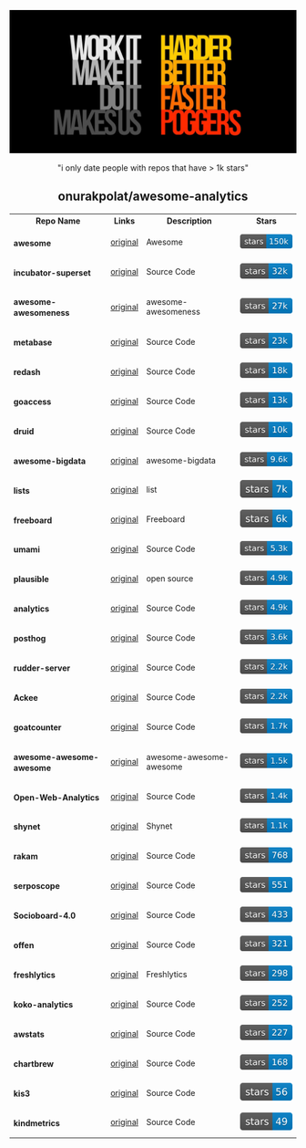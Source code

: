 <p align="center">
  <a href="https://github.com/goldencorgi/awesome-with-badges">
    <img src="../images/daftpunkpoggers.png" alt="Logo" >
  </a>
  <p align="center">"i only date people with repos that have > 1k stars"</p>

  <h2 align="center">onurakpolat/awesome-analytics</h2>

</p>
<table style="max-width:100%;table-layout:auto;">  <tr style="text-align:center;">
        <th>Repo Name</th>
        <th>Links</th>
        <th>Description</th>
        <th>Stars</th>
    </tr><!-- ** awesome -->
    <tr>
        <td rowspan="2"><b><p style="display:inline-block;" ><div style='vertical-align:middle; display:inline;'>awesome</div></p></b></td>
        <td rowspan="2"><a href="https://github.com/sindresorhus/awesome">original</a></td>
        <td rowspan="2">Awesome</a></td>
        <td rowspan="2"><a href="https://GitHub.com/sindresorhus/awesome/stargazers/">
        <img src="../badges/stars/sindresorhus_awesome.svg" alt="Logo" ></a></td>
    </tr>
    <tr>
    </tr>
    <!-- ** incubator-superset -->
    <tr>
        <td rowspan="2"><b><p style="display:inline-block;" ><div style='vertical-align:middle; display:inline;'>incubator-superset</div></p></b></td>
        <td rowspan="2"><a href="https://github.com/apache/incubator-superset">original</a></td>
        <td rowspan="2">Source Code</a></td>
        <td rowspan="2"><a href="https://GitHub.com/apache/incubator-superset/stargazers/">
        <img src="../badges/stars/apache_incubator-superset.svg" alt="Logo" ></a></td>
    </tr>
    <tr>
    </tr>
    <!-- ** awesome-awesomeness -->
    <tr>
        <td rowspan="2"><b><p style="display:inline-block;" ><div style='vertical-align:middle; display:inline;'>awesome-awesomeness</div></p></b></td>
        <td rowspan="2"><a href="https://github.com/bayandin/awesome-awesomeness">original</a></td>
        <td rowspan="2">awesome-awesomeness</a></td>
        <td rowspan="2"><a href="https://GitHub.com/bayandin/awesome-awesomeness/stargazers/">
        <img src="../badges/stars/bayandin_awesome-awesomeness.svg" alt="Logo" ></a></td>
    </tr>
    <tr>
    </tr>
    <!-- ** metabase -->
    <tr>
        <td rowspan="2"><b><p style="display:inline-block;" ><div style='vertical-align:middle; display:inline;'>metabase</div></p></b></td>
        <td rowspan="2"><a href="https://github.com/metabase/metabase">original</a></td>
        <td rowspan="2">Source Code</a></td>
        <td rowspan="2"><a href="https://GitHub.com/metabase/metabase/stargazers/">
        <img src="../badges/stars/metabase_metabase.svg" alt="Logo" ></a></td>
    </tr>
    <tr>
    </tr>
    <!-- ** redash -->
    <tr>
        <td rowspan="2"><b><p style="display:inline-block;" ><div style='vertical-align:middle; display:inline;'>redash</div></p></b></td>
        <td rowspan="2"><a href="https://github.com/getredash/redash">original</a></td>
        <td rowspan="2">Source Code</a></td>
        <td rowspan="2"><a href="https://GitHub.com/getredash/redash/stargazers/">
        <img src="../badges/stars/getredash_redash.svg" alt="Logo" ></a></td>
    </tr>
    <tr>
    </tr>
    <!-- ** goaccess -->
    <tr>
        <td rowspan="2"><b><p style="display:inline-block;" ><div style='vertical-align:middle; display:inline;'>goaccess</div></p></b></td>
        <td rowspan="2"><a href="https://github.com/allinurl/goaccess">original</a></td>
        <td rowspan="2">Source Code</a></td>
        <td rowspan="2"><a href="https://GitHub.com/allinurl/goaccess/stargazers/">
        <img src="../badges/stars/allinurl_goaccess.svg" alt="Logo" ></a></td>
    </tr>
    <tr>
    </tr>
    <!-- ** druid -->
    <tr>
        <td rowspan="2"><b><p style="display:inline-block;" ><div style='vertical-align:middle; display:inline;'>druid</div></p></b></td>
        <td rowspan="2"><a href="https://github.com/druid-io/druid">original</a></td>
        <td rowspan="2">Source Code</a></td>
        <td rowspan="2"><a href="https://GitHub.com/druid-io/druid/stargazers/">
        <img src="../badges/stars/druid-io_druid.svg" alt="Logo" ></a></td>
    </tr>
    <tr>
    </tr>
    <!-- ** awesome-bigdata -->
    <tr>
        <td rowspan="2"><b><p style="display:inline-block;" ><div style='vertical-align:middle; display:inline;'>awesome-bigdata</div></p></b></td>
        <td rowspan="2"><a href="https://github.com/onurakpolat/awesome-bigdata">original</a></td>
        <td rowspan="2">awesome-bigdata</a></td>
        <td rowspan="2"><a href="https://GitHub.com/onurakpolat/awesome-bigdata/stargazers/">
        <img src="../badges/stars/onurakpolat_awesome-bigdata.svg" alt="Logo" ></a></td>
    </tr>
    <tr>
    </tr>
    <!-- ** lists -->
    <tr>
        <td rowspan="2"><b><p style="display:inline-block;" ><div style='vertical-align:middle; display:inline;'>lists</div></p></b></td>
        <td rowspan="2"><a href="https://github.com/jnv/lists">original</a></td>
        <td rowspan="2">list</a></td>
        <td rowspan="2"><a href="https://GitHub.com/jnv/lists/stargazers/">
        <img src="../badges/stars/jnv_lists.svg" alt="Logo" ></a></td>
    </tr>
    <tr>
    </tr>
    <!-- ** freeboard -->
    <tr>
        <td rowspan="2"><b><p style="display:inline-block;" ><div style='vertical-align:middle; display:inline;'>freeboard</div></p></b></td>
        <td rowspan="2"><a href="https://github.com/Freeboard/freeboard">original</a></td>
        <td rowspan="2">Freeboard</a></td>
        <td rowspan="2"><a href="https://GitHub.com/Freeboard/freeboard/stargazers/">
        <img src="../badges/stars/Freeboard_freeboard.svg" alt="Logo" ></a></td>
    </tr>
    <tr>
    </tr>
    <!-- ** umami -->
    <tr>
        <td rowspan="2"><b><p style="display:inline-block;" ><div style='vertical-align:middle; display:inline;'>umami</div></p></b></td>
        <td rowspan="2"><a href="https://github.com/mikecao/umami">original</a></td>
        <td rowspan="2">Source Code</a></td>
        <td rowspan="2"><a href="https://GitHub.com/mikecao/umami/stargazers/">
        <img src="../badges/stars/mikecao_umami.svg" alt="Logo" ></a></td>
    </tr>
    <tr>
    </tr>
    <!-- ** plausible -->
    <tr>
        <td rowspan="2"><b><p style="display:inline-block;" ><div style='vertical-align:middle; display:inline;'>plausible</div></p></b></td>
        <td rowspan="2"><a href="https://github.com/plausible-insights/plausible">original</a></td>
        <td rowspan="2">open source</a></td>
        <td rowspan="2"><a href="https://GitHub.com/plausible-insights/plausible/stargazers/">
        <img src="../badges/stars/plausible-insights_plausible.svg" alt="Logo" ></a></td>
    </tr>
    <tr>
    </tr>
    <!-- ** analytics -->
    <tr>
        <td rowspan="2"><b><p style="display:inline-block;" ><div style='vertical-align:middle; display:inline;'>analytics</div></p></b></td>
        <td rowspan="2"><a href="https://github.com/plausible/analytics">original</a></td>
        <td rowspan="2">Source Code</a></td>
        <td rowspan="2"><a href="https://GitHub.com/plausible/analytics/stargazers/">
        <img src="../badges/stars/plausible_analytics.svg" alt="Logo" ></a></td>
    </tr>
    <tr>
    </tr>
    <!-- ** posthog -->
    <tr>
        <td rowspan="2"><b><p style="display:inline-block;" ><div style='vertical-align:middle; display:inline;'>posthog</div></p></b></td>
        <td rowspan="2"><a href="https://github.com/posthog/posthog">original</a></td>
        <td rowspan="2">Source Code</a></td>
        <td rowspan="2"><a href="https://GitHub.com/posthog/posthog/stargazers/">
        <img src="../badges/stars/posthog_posthog.svg" alt="Logo" ></a></td>
    </tr>
    <tr>
    </tr>
    <!-- ** rudder-server -->
    <tr>
        <td rowspan="2"><b><p style="display:inline-block;" ><div style='vertical-align:middle; display:inline;'>rudder-server</div></p></b></td>
        <td rowspan="2"><a href="https://github.com/rudderlabs/rudder-server">original</a></td>
        <td rowspan="2">Source Code</a></td>
        <td rowspan="2"><a href="https://GitHub.com/rudderlabs/rudder-server/stargazers/">
        <img src="../badges/stars/rudderlabs_rudder-server.svg" alt="Logo" ></a></td>
    </tr>
    <tr>
    </tr>
    <!-- ** Ackee -->
    <tr>
        <td rowspan="2"><b><p style="display:inline-block;" ><div style='vertical-align:middle; display:inline;'>Ackee</div></p></b></td>
        <td rowspan="2"><a href="https://github.com/electerious/Ackee">original</a></td>
        <td rowspan="2">Source Code</a></td>
        <td rowspan="2"><a href="https://GitHub.com/electerious/Ackee/stargazers/">
        <img src="../badges/stars/electerious_Ackee.svg" alt="Logo" ></a></td>
    </tr>
    <tr>
    </tr>
    <!-- ** goatcounter -->
    <tr>
        <td rowspan="2"><b><p style="display:inline-block;" ><div style='vertical-align:middle; display:inline;'>goatcounter</div></p></b></td>
        <td rowspan="2"><a href="https://github.com/zgoat/goatcounter">original</a></td>
        <td rowspan="2">Source Code</a></td>
        <td rowspan="2"><a href="https://GitHub.com/zgoat/goatcounter/stargazers/">
        <img src="../badges/stars/zgoat_goatcounter.svg" alt="Logo" ></a></td>
    </tr>
    <tr>
    </tr>
    <!-- ** awesome-awesome-awesome -->
    <tr>
        <td rowspan="2"><b><p style="display:inline-block;" ><div style='vertical-align:middle; display:inline;'>awesome-awesome-awesome</div></p></b></td>
        <td rowspan="2"><a href="https://github.com/t3chnoboy/awesome-awesome-awesome">original</a></td>
        <td rowspan="2">awesome-awesome-awesome</a></td>
        <td rowspan="2"><a href="https://GitHub.com/t3chnoboy/awesome-awesome-awesome/stargazers/">
        <img src="../badges/stars/t3chnoboy_awesome-awesome-awesome.svg" alt="Logo" ></a></td>
    </tr>
    <tr>
    </tr>
    <!-- ** Open-Web-Analytics -->
    <tr>
        <td rowspan="2"><b><p style="display:inline-block;" ><div style='vertical-align:middle; display:inline;'>Open-Web-Analytics</div></p></b></td>
        <td rowspan="2"><a href="https://github.com/padams/Open-Web-Analytics">original</a></td>
        <td rowspan="2">Source Code</a></td>
        <td rowspan="2"><a href="https://GitHub.com/padams/Open-Web-Analytics/stargazers/">
        <img src="../badges/stars/padams_Open-Web-Analytics.svg" alt="Logo" ></a></td>
    </tr>
    <tr>
    </tr>
    <!-- ** shynet -->
    <tr>
        <td rowspan="2"><b><p style="display:inline-block;" ><div style='vertical-align:middle; display:inline;'>shynet</div></p></b></td>
        <td rowspan="2"><a href="https://github.com/milesmcc/shynet">original</a></td>
        <td rowspan="2">Shynet</a></td>
        <td rowspan="2"><a href="https://GitHub.com/milesmcc/shynet/stargazers/">
        <img src="../badges/stars/milesmcc_shynet.svg" alt="Logo" ></a></td>
    </tr>
    <tr>
    </tr>
    <!-- ** rakam -->
    <tr>
        <td rowspan="2"><b><p style="display:inline-block;" ><div style='vertical-align:middle; display:inline;'>rakam</div></p></b></td>
        <td rowspan="2"><a href="https://github.com/rakam-io/rakam">original</a></td>
        <td rowspan="2">Source Code</a></td>
        <td rowspan="2"><a href="https://GitHub.com/rakam-io/rakam/stargazers/">
        <img src="../badges/stars/rakam-io_rakam.svg" alt="Logo" ></a></td>
    </tr>
    <tr>
    </tr>
    <!-- ** serposcope -->
    <tr>
        <td rowspan="2"><b><p style="display:inline-block;" ><div style='vertical-align:middle; display:inline;'>serposcope</div></p></b></td>
        <td rowspan="2"><a href="https://github.com/serphacker/serposcope">original</a></td>
        <td rowspan="2">Source Code</a></td>
        <td rowspan="2"><a href="https://GitHub.com/serphacker/serposcope/stargazers/">
        <img src="../badges/stars/serphacker_serposcope.svg" alt="Logo" ></a></td>
    </tr>
    <tr>
    </tr>
    <!-- ** Socioboard-4.0 -->
    <tr>
        <td rowspan="2"><b><p style="display:inline-block;" ><div style='vertical-align:middle; display:inline;'>Socioboard-4.0</div></p></b></td>
        <td rowspan="2"><a href="https://github.com/socioboard/Socioboard-4.0">original</a></td>
        <td rowspan="2">Source Code</a></td>
        <td rowspan="2"><a href="https://GitHub.com/socioboard/Socioboard-4.0/stargazers/">
        <img src="../badges/stars/socioboard_Socioboard-4.0.svg" alt="Logo" ></a></td>
    </tr>
    <tr>
    </tr>
    <!-- ** offen -->
    <tr>
        <td rowspan="2"><b><p style="display:inline-block;" ><div style='vertical-align:middle; display:inline;'>offen</div></p></b></td>
        <td rowspan="2"><a href="https://github.com/offen/offen">original</a></td>
        <td rowspan="2">Source Code</a></td>
        <td rowspan="2"><a href="https://GitHub.com/offen/offen/stargazers/">
        <img src="../badges/stars/offen_offen.svg" alt="Logo" ></a></td>
    </tr>
    <tr>
    </tr>
    <!-- ** freshlytics -->
    <tr>
        <td rowspan="2"><b><p style="display:inline-block;" ><div style='vertical-align:middle; display:inline;'>freshlytics</div></p></b></td>
        <td rowspan="2"><a href="https://github.com/sheshbabu/freshlytics">original</a></td>
        <td rowspan="2">Freshlytics</a></td>
        <td rowspan="2"><a href="https://GitHub.com/sheshbabu/freshlytics/stargazers/">
        <img src="../badges/stars/sheshbabu_freshlytics.svg" alt="Logo" ></a></td>
    </tr>
    <tr>
    </tr>
    <!-- ** koko-analytics -->
    <tr>
        <td rowspan="2"><b><p style="display:inline-block;" ><div style='vertical-align:middle; display:inline;'>koko-analytics</div></p></b></td>
        <td rowspan="2"><a href="https://github.com/ibericode/koko-analytics">original</a></td>
        <td rowspan="2">Source Code</a></td>
        <td rowspan="2"><a href="https://GitHub.com/ibericode/koko-analytics/stargazers/">
        <img src="../badges/stars/ibericode_koko-analytics.svg" alt="Logo" ></a></td>
    </tr>
    <tr>
    </tr>
    <!-- ** awstats -->
    <tr>
        <td rowspan="2"><b><p style="display:inline-block;" ><div style='vertical-align:middle; display:inline;'>awstats</div></p></b></td>
        <td rowspan="2"><a href="https://github.com/eldy/awstats">original</a></td>
        <td rowspan="2">Source Code</a></td>
        <td rowspan="2"><a href="https://GitHub.com/eldy/awstats/stargazers/">
        <img src="../badges/stars/eldy_awstats.svg" alt="Logo" ></a></td>
    </tr>
    <tr>
    </tr>
    <!-- ** chartbrew -->
    <tr>
        <td rowspan="2"><b><p style="display:inline-block;" ><div style='vertical-align:middle; display:inline;'>chartbrew</div></p></b></td>
        <td rowspan="2"><a href="https://github.com/chartbrew/chartbrew">original</a></td>
        <td rowspan="2">Source Code</a></td>
        <td rowspan="2"><a href="https://GitHub.com/chartbrew/chartbrew/stargazers/">
        <img src="../badges/stars/chartbrew_chartbrew.svg" alt="Logo" ></a></td>
    </tr>
    <tr>
    </tr>
    <!-- ** kis3 -->
    <tr>
        <td rowspan="2"><b><p style="display:inline-block;" ><div style='vertical-align:middle; display:inline;'>kis3</div></p></b></td>
        <td rowspan="2"><a href="https://github.com/kis3/kis3">original</a></td>
        <td rowspan="2">Source Code</a></td>
        <td rowspan="2"><a href="https://GitHub.com/kis3/kis3/stargazers/">
        <img src="../badges/stars/kis3_kis3.svg" alt="Logo" ></a></td>
    </tr>
    <tr>
    </tr>
    <!-- ** kindmetrics -->
    <tr>
        <td rowspan="2"><b><p style="display:inline-block;" ><div style='vertical-align:middle; display:inline;'>kindmetrics</div></p></b></td>
        <td rowspan="2"><a href="https://github.com/kindmetrics/kindmetrics">original</a></td>
        <td rowspan="2">Source Code</a></td>
        <td rowspan="2"><a href="https://GitHub.com/kindmetrics/kindmetrics/stargazers/">
        <img src="../badges/stars/kindmetrics_kindmetrics.svg" alt="Logo" ></a></td>
    </tr>
    <tr>
    </tr>
    </table>